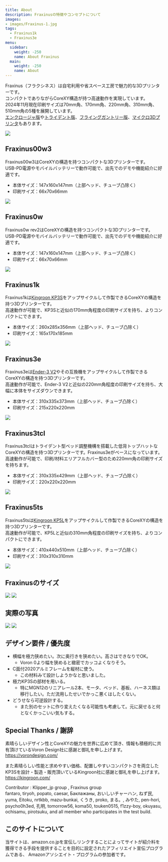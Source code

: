 ```yaml
---
title: About
description: Fraxinusの特徴やコンセプトについて
images:
- images/Fraxinus-1.jpg
tags:
  - Fraxinus1k
  - Fraxinus3e
menu:
  sidebar:
    weight: -250
    name: About Fraxinus
  main:
    weight: -250
    name: About
---
```


Fraxinus（フラクシネス）は自宅利用や省スペース工房で魅力的な3Dプリンターです。  
コンパクトでありながらCoreXY構造が持つ高速動作を実現しています。  
2024年11月現在印刷サイズは70mm角、170mm角、220mm角、310mm角、510mm角の5種を展開しています。  
[エンクロージャ版](../docs/enclosure)や[トライデント版](../docs/trident)、[フライングガントリー版](../docs/flying-gantry)、[マイクロ3Dプリンタ](../docs/micro-printers)もあります。

![](/images/Fraxinus-1.jpg)

## Fraxinus00w3

Fraxinus00w3はCoreXYの構造を持つコンパクトな3Dプリンターです。  
USB-PD電源やモバイルバッテリーで動作可能で、出先でのデモや機能紹介に好適です。

* 本体サイズ：147x160x147mm（上部ヘッド、チューブ凸除く）
* 印刷サイズ：66x70x66mm

![](/images/Fraxinus00w3-1.jpg)

## Fraxinus0w

Fraxinus0w rev2はCoreXYの構造を持つコンパクトな3Dプリンターです。  
USB-PD電源やモバイルバッテリーで動作可能で、出先でのデモや機能紹介に好適です。

* 本体サイズ：147x160x147mm（上部ヘッド、チューブ凸除く）
* 印刷サイズ：66x70x66mm

![](/images/Fraxinus00w3-1.jpg)

## Fraxinus1k

Fraxinus1kは[Kingroon KP3S](https://jp.kingroon.com/products/3d-printer-kp3s)をアップサイクルして作製できるCoreXYの構造を持つ3Dプリンターです。  
高速動作が可能で、KP3Sと近似の170mm角程度の印刷サイズを持ち、よりコンパクトにできます。

* 本体サイズ：260x285x356mm（上部ヘッド、チューブ凸除く）
* 印刷サイズ：165x170x185mm

![](/images/Fraxinus1k.jpg)

## Fraxinus3e

Fraxinus3eは[Ender-3 V2](https://www.creality.com/products/ender-3-v2-3d-printer-csco)やその互換機をアップサイクルして作製できるCoreXYの構造を持つ3Dプリンターです。  
高速動作が可能で、Ender-3 V2と近似の220mm角程度の印刷サイズを持ち、大幅に本体をサイズダウンできます。

* 本体サイズ：310x335x373mm（上部ヘッド、チューブ凸除く）
* 印刷サイズ：215x220x220mm

![](/images/Fraxinus3e.jpg)

## Fraxinus3tcl

Fraxinus3tclはトライデント型ベッド調整機構を搭載した低背トップハットなCoreXYの構造を持つ3Dプリンターです。Fraxinus3eがベースになっています。  
高速動作が可能で、印刷/材料エリアフルカバー型のため220mm角の印刷サイズを持ちます。

* 本体サイズ：310x335x429mm（上部ヘッド、チューブ凸除く）
* 印刷サイズ：220x220x220mm

![](/images/Fraxinus3tcl.jpg)

## Fraxinus5ts

Fraxinus5tsは[Kingroon KP5L](https://jp.kingroon.com/products/kingroon-kp5l-3d-printer)をアップサイクルして作製できるCoreXYの構造を持つ3Dプリンターです。  
高速動作が可能で、KP5Lと近似の310mm角程度の印刷サイズを持ち、よりコンパクトにできます。

* 本体サイズ：410x440x510mm（上部ヘッド、チューブ凸除く）
* 印刷サイズ：310x310x310mm

![](/images/Fraxinus5ts.jpg)

## Fraxinusのサイズ

![](/images/Fraxinus-2.jpg)
![](/images/Fraxinus-3.jpg)

## 実際の写真

![](/images/Fraxinus-photo-1.jpg)
![](/images/Fraxinus-photo-2.jpg)

## デザイン要件 / 優先度

* 横幅を極力狭めたい。次に奥行きを狭めたい。高さはできなりでOK。
  * Voron 0より幅を狭めると緻密でカッコよくなりそう。
* C面付2020アルミフレームを縦材に使う。
  * この材料みて設計しようかなと思いました。
* 極力KP3Sの部材を用いる。
  * 特にMGN12のリニアレール2本、モータ、ベッド、基板、ハーネス類は移行したい。ただ流用したせいでかっこ悪くはしたくない。
* どうせなら可逆設計する。
  * また別のセットに作り変えたくなる可能性も考慮して。元に戻せると何となくかっこいい気もする。


## Special Thanks / 謝辞

素晴らしいデザイン性とCoreXYの魅力を世界に広めて頂き、情報も積極的に共有頂けているVoron Design社に感謝と御礼を申し上げます。  
https://vorondesign.com/

また素晴らしい性能と求めやすい価格、配置しやすいコンパクトさを両立したKP3Sを設計・製造・販売頂いているKingroon社に感謝と御礼を申し上げます。  
https://kingroon.com/

Contributor : Klipper_jp group , Fraxinus group  
fantaro, tiryoh, popato, caesar, Баклажаны, おいしいチャーハン, ねず民, yuma, Eitoku, nrtkbb, mazu-bunkai, くうき, proko, まる。, みやた, pen-hori, psycho0h3ed, 孔明, tomorrow56, koma50, touken0515, f1zzy-boy, okuyasu, ochisamu, pirotsuku, and all member who participates in the test build.

## このサイトについて

当サイトは、amazon.co.jpを宣伝しリンクすることによってサイトが紹介料を獲得できる手段を提供することを目的に設定されたアフィリエイト宣伝プログラムである、 Amazonアソシエイト・プログラムの参加者です。
